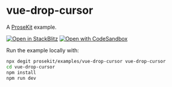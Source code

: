 # vue-drop-cursor

A [ProseKit](https://prosekit.dev) example.

[![Open in StackBlitz](https://developer.stackblitz.com/img/open_in_stackblitz.svg)](https://stackblitz.com/github/prosekit/examples/tree/master/vue-drop-cursor)
[![Open with CodeSandbox](https://assets.codesandbox.io/github/button-edit-lime.svg)](https://codesandbox.io/p/sandbox/github/prosekit/examples/tree/master/vue-drop-cursor)

Run the example locally with:

```bash
npx degit prosekit/examples/vue-drop-cursor vue-drop-cursor
cd vue-drop-cursor
npm install
npm run dev
```
